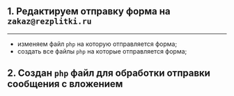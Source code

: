 ## 1. Редактируем отправку форма на `zakaz@rezplitki.ru`
---
- изменяем файл `php` на которую отправляется форма;
- создать все файлы `php` на которые отправляется форма;

## 2. Создан `php` файл для обработки отправки сообщения с вложением